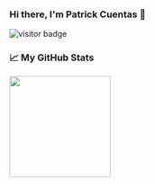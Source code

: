 ### Hi there, I'm Patrick Cuentas 🎉 

![visitor badge](https://visitor-badge.glitch.me/badge?page_id=PatrickCuentas.visitor-badge&left_text=My%20Page%20Visitors)

### :chart_with_upwards_trend: My GitHub Stats

<img height="180em" src="https://github-readme-stats.vercel.app/api?username=PatrickCuentas&show_icons=true&hide_border=true&&count_private=true&include_all_commits=true" />

<!--START_SECTION:waka-->
<!--END_SECTION:waka-->


